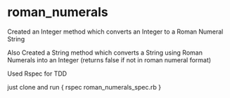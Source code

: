 # roman_numerals

Created an Integer method which converts an Integer to a Roman Numeral String

Also Created a String method which converts a String using Roman Numerals into an Integer (returns false if not in roman numeral format)

Used Rspec for TDD

just clone and run { rspec roman_numerals_spec.rb }
